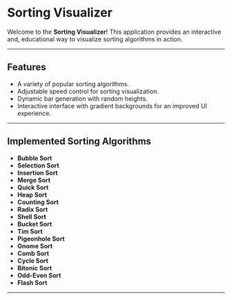 # Sorting Visualizer

Welcome to the **Sorting Visualizer**! 
This application provides an interactive and,
educational way to visualize sorting algorithms in action.

---

## Features

- A variety of popular sorting algorithms.
- Adjustable speed control for sorting visualization.
- Dynamic bar generation with random heights.
- Interactive interface with gradient backgrounds for an improved UI experience.

---

## Implemented Sorting Algorithms

- **Bubble Sort**
- **Selection Sort**
- **Insertion Sort**
- **Merge Sort**
- **Quick Sort**
- **Heap Sort**
- **Counting Sort**
- **Radix Sort**
- **Shell Sort**
- **Bucket Sort**
- **Tim Sort**
- **Pigeonhole Sort**
- **Gnome Sort**
- **Comb Sort**
- **Cycle Sort**
- **Bitonic Sort**
- **Odd-Even Sort**
- **Flash Sort**

---

